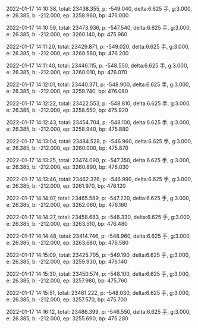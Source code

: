 2022-01-17 14:10:38, total: 23438.355, p: -549.040, delta:6.625 手, g:3.000, e: 26.385, b: -212.000, ep: 3258.960, bp: 476.000

2022-01-17 14:10:59, total: 23473.936, p: -547.540, delta:6.625 手, g:3.000, e: 26.385, b: -212.000, ep: 3260.140, bp: 475.960

2022-01-17 14:11:20, total: 23429.871, p: -549.020, delta:6.625 手, g:3.000, e: 26.385, b: -212.000, ep: 3260.580, bp: 476.200

2022-01-17 14:11:40, total: 23446.115, p: -548.550, delta:6.625 手, g:3.000, e: 26.385, b: -212.000, ep: 3260.010, bp: 476.070

2022-01-17 14:12:01, total: 23440.371, p: -548.900, delta:6.625 手, g:3.000, e: 26.385, b: -212.000, ep: 3259.740, bp: 476.080

2022-01-17 14:12:22, total: 23422.553, p: -548.810, delta:6.625 手, g:3.000, e: 26.385, b: -212.000, ep: 3258.550, bp: 475.920

2022-01-17 14:12:43, total: 23454.704, p: -548.100, delta:6.625 手, g:3.000, e: 26.385, b: -212.000, ep: 3258.940, bp: 475.880

2022-01-17 14:13:04, total: 23484.528, p: -546.960, delta:6.625 手, g:3.000, e: 26.385, b: -212.000, ep: 3260.000, bp: 475.870

2022-01-17 14:13:25, total: 23474.090, p: -547.350, delta:6.625 手, g:3.000, e: 26.385, b: -212.000, ep: 3260.890, bp: 476.030

2022-01-17 14:13:46, total: 23462.326, p: -546.990, delta:6.625 手, g:3.000, e: 26.385, b: -212.000, ep: 3261.970, bp: 476.120

2022-01-17 14:14:07, total: 23465.589, p: -547.220, delta:6.625 手, g:3.000, e: 26.385, b: -212.000, ep: 3262.060, bp: 476.160

2022-01-17 14:14:27, total: 23458.683, p: -548.330, delta:6.625 手, g:3.000, e: 26.385, b: -212.000, ep: 3263.510, bp: 476.480

2022-01-17 14:14:48, total: 23414.746, p: -548.960, delta:6.625 手, g:3.000, e: 26.385, b: -212.000, ep: 3263.680, bp: 476.580

2022-01-17 14:15:09, total: 23425.705, p: -549.190, delta:6.625 手, g:3.000, e: 26.385, b: -212.000, ep: 3259.930, bp: 476.140

2022-01-17 14:15:30, total: 23450.574, p: -548.100, delta:6.625 手, g:3.000, e: 26.385, b: -212.000, ep: 3257.980, bp: 475.760

2022-01-17 14:15:51, total: 23461.222, p: -548.030, delta:6.625 手, g:3.000, e: 26.385, b: -212.000, ep: 3257.570, bp: 475.700

2022-01-17 14:16:12, total: 23486.399, p: -546.550, delta:6.625 手, g:3.000, e: 26.385, b: -212.000, ep: 3255.690, bp: 475.280